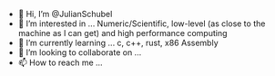 - 👋 Hi, I’m @JulianSchubel
- 👀 I’m interested in ... Numeric/Scientific, low-level (as close to the machine as I can get) and high performance computing 
- 🌱 I’m currently learning ... c, c++, rust, x86 Assembly
- 💞️ I’m looking to collaborate on ...
- 📫 How to reach me ...

<!---
JulianSchubel/JulianSchubel is a ✨ special ✨ repository because its `README.md` (this file) appears on your GitHub profile.
You can click the Preview link to take a look at your changes.
--->
